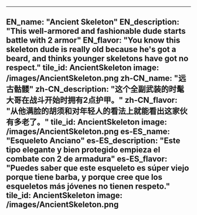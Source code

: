---

EN_name: "Ancient Skeleton"
EN_description: "This well-armored and fashionable dude starts battle with 2 armor"
EN_flavor: "You know this skeleton dude is really old because he's got a beard, and thinks younger skeletons have got no respect."
tile_id: AncientSkeleton
image: /images/AncientSkeleton.png
zh-CN_name: "远古骷髅"
zh-CN_description: "这个全副武装的时髦大哥在战斗开始时拥有2点护甲。"
zh-CN_flavor: "从他满脸的胡须和对年轻人的看法上就能看出这家伙有多老了。"
tile_id: AncientSkeleton
image: /images/AncientSkeleton.png
es-ES_name: "Esqueleto Anciano"
es-ES_description: "Este tipo elegante y bien protegido empieza el combate con 2 de armadura"
es-ES_flavor: "Puedes saber que este esqueleto es súper viejo porque tiene barba, y porque cree que los esqueletos más jóvenes no tienen respeto."
tile_id: AncientSkeleton
image: /images/AncientSkeleton.png
---